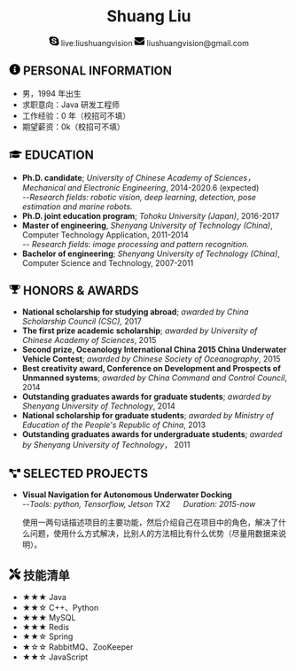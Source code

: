 ﻿ <center>
     <h1>Shuang Liu</h1>
     <div>
         <span>
             <img src="assets/skype.svg" width="18px">
             live:liushuangvision
         </span>
         <span>
             <img src="assets/envelope-solid.svg" width="18px">
             liushuangvision@gmail.com
         </span>
     </div>
 </center>

 ## <img src="assets/info-circle-solid.svg" width="20px"> PERSONAL INFORMATION

 - 男，1994 年出生
 - 求职意向：Java 研发工程师
 - 工作经验：0 年（校招可不填）
 - 期望薪资：0k（校招可不填）

## <img src="assets/graduation-cap-solid.svg" width="23px"> EDUCATION

- **Ph.D. candidate**; *University of Chinese Academy of Sciences，Mechanical and Electronic Engineering*, 2014-2020.6 (expected)
<br>--*Research fields: robotic vision, deep learning, detection, pose estimation and marine robots.*
- **Ph.D. joint education program**; *Tohoku University (Japan)*, 2016-2017
- **Master of engineering**, *Shenyang University of Technology (China)*, Computer Technology Application, 2011-2014
<br>-- *Research fields: image processing and pattern recognition.*
- **Bachelor of engineering**; *Shenyang University of Technology (China)*, Computer Science and Technology, 2007-2011

## <img src="assets/award1.svg" width="20px"> HONORS \& AWARDS

- **National scholarship for studying abroad**; *awarded by China Scholarship Council (CSC),* 2017
- **The first prize academic scholarship**; *awarded by University of Chinese Academy of Sciences*, 2015
- **Second prize, Oceanology International China 2015 China Underwater Vehicle Contest**; *awarded by Chinese Society of Oceanography*, 2015
- **Best creativity award, Conference on Development and Prospects of  Unmanned systems**; *awarded by China Command and Control Council*, 2014
- **Outstanding graduates awards for graduate students**; *awarded by Shenyang University of Technology*, 2014
- **National scholarship for graduate students**; *awarded by Ministry of Education of the People's Republic of China*, 2013
- **Outstanding graduates awards for undergraduate students**; *awarded by Shenyang University of Technology*， 2011

## <img src="assets/project-diagram-solid.svg" width="20px"> SELECTED PROJECTS

- **Visual Navigation for Autonomous Underwater Docking**
<br>--*Tools: python, Tensorflow, Jetson TX2 &nbsp;&nbsp;&nbsp;&nbsp; Duration: 2015-now*

  使用一两句话描述项目的主要功能，然后介绍自己在项目中的角色，解决了什么问题，使用什么方式解决，比别人的方法相比有什么优势（尽量用数据来说明）。

## <img src="assets/tools-solid.svg" width="20px"> 技能清单

- ★★★ Java
- ★★☆ C++、Python
- ★★★ MySQL
- ★★★ Redis
- ★★☆ Spring
- ★☆☆ RabbitMQ、ZooKeeper
- ★★☆ JavaScript
